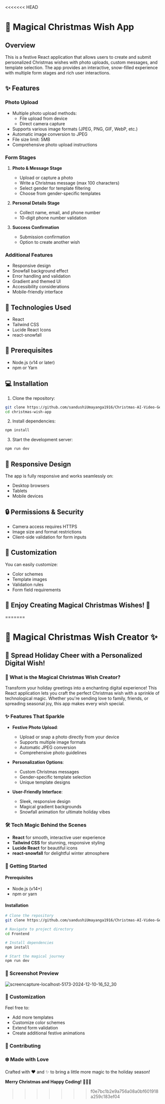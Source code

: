 <<<<<<< HEAD
# 🎄 Magical Christmas Wish App

## Overview

This is a festive React application that allows users to create and submit personalized Christmas wishes with photo uploads, custom messages, and template selection. The app provides an interactive, snow-filled experience with multiple form stages and rich user interactions.

## ✨ Features

### Photo Upload
- Multiple photo upload methods:
  - File upload from device
  - Direct camera capture
- Supports various image formats (JPEG, PNG, GIF, WebP, etc.)
- Automatic image conversion to JPEG
- File size limit: 5MB
- Comprehensive photo upload instructions

### Form Stages
1. **Photo & Message Stage**
   - Upload or capture a photo
   - Write a Christmas message (max 100 characters)
   - Select gender for template filtering
   - Choose from gender-specific templates

2. **Personal Details Stage**
   - Collect name, email, and phone number
   - 10-digit phone number validation

3. **Success Confirmation**
   - Submission confirmation
   - Option to create another wish

### Additional Features
- Responsive design
- Snowfall background effect
- Error handling and validation
- Gradient and themed UI
- Accessibility considerations
- Mobile-friendly interface

## 🚀 Technologies Used

- React
- Tailwind CSS
- Lucide React Icons
- react-snowfall

## 🔧 Prerequisites

- Node.js (v14 or later)
- npm or Yarn

## 💻 Installation

1. Clone the repository:
```bash
git clone https://github.com/sandushiUmayanga1916/Christmas-AI-Video-Generator.git
cd christmas-wish-app
```

2. Install dependencies:
```bash
npm install
```

3. Start the development server:
```bash
npm run dev
```

## 📱 Responsive Design

The app is fully responsive and works seamlessly on:
- Desktop browsers
- Tablets
- Mobile devices

## 🔒 Permissions & Security

- Camera access requires HTTPS
- Image size and format restrictions
- Client-side validation for form inputs

## 🎨 Customization

You can easily customize:
- Color schemes
- Template images
- Validation rules
- Form field requirements


## 🎅 Enjoy Creating Magical Christmas Wishes! 🎁
=======
# 🎄 Magical Christmas Wish Creator ✨

## 🌟 Spread Holiday Cheer with a Personalized Digital Wish!

### 🎁 What is the Magical Christmas Wish Creator?

Transform your holiday greetings into a enchanting digital experience! This React application lets you craft the perfect Christmas wish with a sprinkle of technological magic. Whether you're sending love to family, friends, or spreading seasonal joy, this app makes every wish special.

### ✨ Features That Sparkle

- **Festive Photo Upload**: 
  - Upload or snap a photo directly from your device
  - Supports multiple image formats
  - Automatic JPEG conversion
  - Comprehensive photo guidelines

- **Personalization Options**:
  - Custom Christmas messages
  - Gender-specific template selection
  - Unique template designs

- **User-Friendly Interface**:
  - Sleek, responsive design
  - Magical gradient backgrounds
  - Snowfall animation for ultimate holiday vibes

### 🛠 Tech Magic Behind the Scenes

- **React** for smooth, interactive user experience
- **Tailwind CSS** for stunning, responsive styling
- **Lucide React** for beautiful icons
- **react-snowfall** for delightful winter atmosphere

### 🚀 Getting Started

#### Prerequisites
- Node.js (v14+)
- npm or yarn

#### Installation

```bash
# Clone the repository
git clone https://github.com/sandushiUmayanga1916/Christmas-AI-Video-Generator.git

# Navigate to project directory
cd Frontend

# Install dependencies
npm install

# Start the magical journey
npm run dev
```

### 📸 Screenshot Preview


![screencapture-localhost-5173-2024-12-10-16_52_30](https://github.com/user-attachments/assets/9977db4f-d0a3-4afc-8e3b-fb2849c14569)

### 🎨 Customization

Feel free to:
- Add more templates
- Customize color schemes
- Extend form validation
- Create additional festive animations

### 🤝 Contributing

### ❄️ Made with Love 

Crafted with ❤️ and ✨ to bring a little more magic to the holiday season!

**Merry Christmas and Happy Coding!** 🎅🏼🎄
>>>>>>> f0e7bc1b2e9a756a08a0bf601918a259c183ef04
